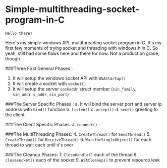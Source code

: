 # Simple-multithreading-socket-program-in-C
```
Hello there!
```
Here's my simple windows API, multithreading socket program in C.
It's my first few moments of trying socket and threading with windows.h in C.
So yeah, still had some flaws here and there for now.
Not a production grade, though

###Three First General Phases :
1. It will setup the windows socket API with `WSAStartup()`
2. It will create a socket with `socket()`
3. It will setup the server `sockaddr` struct member (`sin_family`, `sin_addr.s_addr`, `sin_port`)
   
###The Server Specific Phases :
a. It will bind the server port and server ip address with `bind()` function
b. `listen()`
c. `accept()`
d. `send()` greeting to the client

###The Client Specific Phases:
a. `connect()`

###The MultiThreading Phases:
4. `CreateThread()` for `SendThread()`
5. `CreateThread()` for `ReceiveThread()`
6. `WaitforSingleObject()` for each thread to wait each until it's over

###The Cleanup Phases:
7. `CloseHandle()` each of the thread
8. `closesocket()` each of the socket
9. `WSACleanup()` to prevent resource leak
